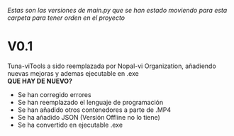 _Estas son las versiones de main.py que se han estado moviendo para esta carpeta para tener orden en el proyecto_

# V0.1
Tuna-viTools a sido reemplazada por Nopal-vi Organization, añadiendo nuevas mejoras y ademas ejecutable en .exe \
**QUE HAY DE NUEVO?**

- Se han corregido errores
- Se han reemplazado el lenguaje de programación
- Se han añadido otros contenedores a parte de .MP4
- Se ha añadido JSON (Versión Offline no lo tiene)
- Se ha convertido en ejecutable .exe
